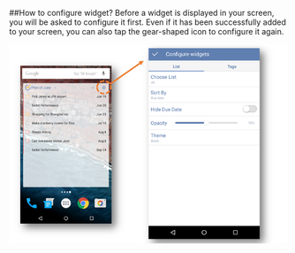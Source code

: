##How to configure widget?
Before a widget is displayed in your screen, you will be asked to configure it first. Even if it has been successfully added to your screen, you can also tap the gear-shaped icon to configure it again. 



![](../images/androidwidgetconfi.png)
